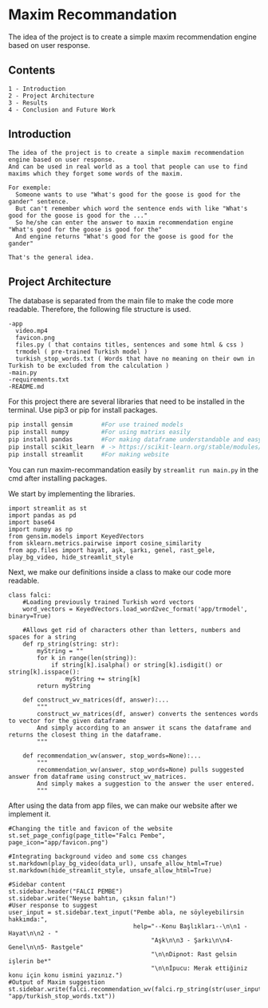 # Maxim Recommandation

The idea of the project is to create a simple maxim recommendation engine based on user response.

## Contents

```
1 - Introduction
2 - Project Architecture
3 - Results
4 - Conclusion and Future Work
```

## Introduction
~~~
The idea of the project is to create a simple maxim recommendation engine based on user response.
And can be used in real world as a tool that people can use to find maxims which they forget some words of the maxim.

For exemple:
  Someone wants to use "What's good for the goose is good for the gander" sentence.
  But can't remember which word the sentence ends with like "What's good for the goose is good for the ..."
  So he/she can enter the answer to maxim recommendation engine "What's good for the goose is good for the"
  And engine returns "What's good for the goose is good for the gander"
  
That's the general idea.
~~~

## Project Architecture

The database is separated from the main file to make the code more readable. Therefore, the following file structure is used.
```
-app
  video.mp4
  favicon.png
  files.py ( that contains titles, sentences and some html & css )
  trmodel ( pre-trained Turkish model )
  turkish_stop_words.txt ( Words that have no meaning on their own in Turkish to be excluded from the calculation )
-main.py
-requirements.txt
-README.md
```

For this project there are several libraries that need to be installed in the terminal.
Use pip3 or pip for install packages.

```bash
pip install gensim        #For use trained models
pip install numpy         #For using matrixs easily
pip install pandas        #For making dataframe understandable and easy to change
pip install scikit_learn  # -> https://scikit-learn.org/stable/modules/generated/sklearn.metrics.pairwise.cosine_similarity.html
pip install streamlit     #For making website
```

You can run maxim-recommandation easily by `streamlit run main.py` in the cmd after installing packages.

We start by implementing the libraries.
```python3
import streamlit as st
import pandas as pd
import base64
import numpy as np
from gensim.models import KeyedVectors
from sklearn.metrics.pairwise import cosine_similarity
from app.files import hayat, aşk, şarkı, genel, rast_gele, play_bg_video, hide_streamlit_style
```

Next, we make our definitions inside a class to make our code more readable.
```python3
class falci:
    #Loading previously trained Turkish word vectors
    word_vectors = KeyedVectors.load_word2vec_format('app/trmodel', binary=True)

    #Allows get rid of characters other than letters, numbers and spaces for a string
    def rp_string(string: str):
        myString = ""
        for k in range(len(string)):
            if string[k].isalpha() or string[k].isdigit() or string[k].isspace():
                myString += string[k]
        return myString
        
    def construct_wv_matrices(df, answer):...
        """
        construct_wv_matrices(df, answer) converts the sentences words to vector for the given dataframe
        And simply according to an answer it scans the dataframe and returns the closest thing in the dataframe.
        """

    def recommendation_wv(answer, stop_words=None):...
        """
        recommendation_wv(answer, stop_words=None) pulls suggested answer from dataframe using construct_wv_matrices.
        And simply makes a suggestion to the answer the user entered.
        """
```

After using the data from app files, we can make our website after we implement it.

```python3
#Changing the title and favicon of the website
st.set_page_config(page_title="Falcı Pembe", page_icon="app/favicon.png")

#Integrating background video and some css changes
st.markdown(play_bg_video(data_url), unsafe_allow_html=True)
st.markdown(hide_streamlit_style, unsafe_allow_html=True)

#Sidebar content
st.sidebar.header("FALCI PEMBE")
st.sidebar.write("Neyse bahtın, çıksın falın!")
#User response to suggest
user_input = st.sidebar.text_input("Pembe abla, ne söyleyebilirsin hakkımda:",
                                   help="--Konu Başlıkları--\n\n1 - Hayat\n\n2 - "
                                        "Aşk\n\n3 - Şarkı\n\n4- Genel\n\n5- Rastgele"
                                        "\n\nDipnot: Rast gelsin işlerin be*"
                                        "\n\nİpucu: Merak ettiğiniz konu için konu ismini yazınız.")
#Output of Maxim suggestion
st.sidebar.write(falci.recommendation_wv(falci.rp_string(str(user_input).lower()), "app/turkish_stop_words.txt"))
```


